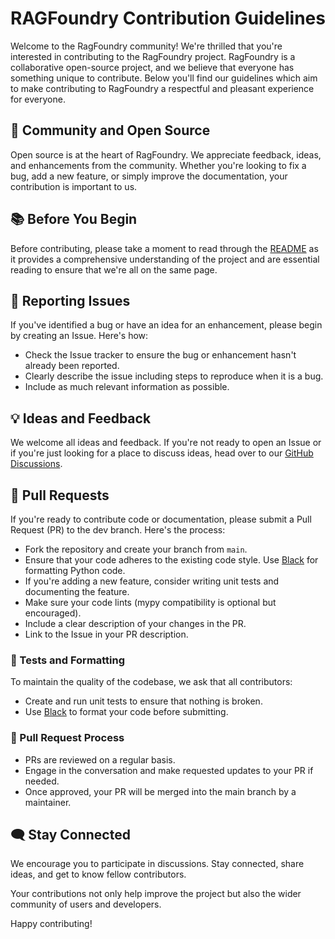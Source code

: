 # RAGFoundry Contribution Guidelines

Welcome to the RagFoundry community! We're thrilled that you're interested in contributing to the RagFoundry project. RagFoundry is a collaborative open-source project, and we believe that everyone has something unique to contribute. Below you'll find our guidelines which aim to make contributing to RagFoundry a respectful and pleasant experience for everyone.

## 🌟 Community and Open Source

Open source is at the heart of RagFoundry. We appreciate feedback, ideas, and enhancements from the community. Whether you're looking to fix a bug, add a new feature, or simply improve the documentation, your contribution is important to us.

## 📚 Before You Begin

Before contributing, please take a moment to read through the [README](./README.md) as it provides a comprehensive understanding of the project and are essential reading to ensure that we're all on the same page.

## 🐛 Reporting Issues

If you've identified a bug or have an idea for an enhancement, please begin by creating an Issue. Here's how:

-   Check the Issue tracker to ensure the bug or enhancement hasn't already been reported.
-   Clearly describe the issue including steps to reproduce when it is a bug.
-   Include as much relevant information as possible.

## 💡 Ideas and Feedback

We welcome all ideas and feedback. If you're not ready to open an Issue or if you're just looking for a place to discuss ideas, head over to our [GitHub Discussions](https://github.com/truefoundry/docs-qa-playground/discussions).

## 📝 Pull Requests

If you're ready to contribute code or documentation, please submit a Pull Request (PR) to the dev branch. Here's the process:

-   Fork the repository and create your branch from `main`.
-   Ensure that your code adheres to the existing code style. Use [Black](https://github.com/psf/black) for formatting Python code.
-   If you're adding a new feature, consider writing unit tests and documenting the feature.
-   Make sure your code lints (mypy compatibility is optional but encouraged).
-   Include a clear description of your changes in the PR.
-   Link to the Issue in your PR description.

### 🧪 Tests and Formatting

To maintain the quality of the codebase, we ask that all contributors:

-   Create and run unit tests to ensure that nothing is broken.
-   Use [Black](https://github.com/psf/black) to format your code before submitting.

### 🔄 Pull Request Process

-   PRs are reviewed on a regular basis.
-   Engage in the conversation and make requested updates to your PR if needed.
-   Once approved, your PR will be merged into the main branch by a maintainer.

## 🗨️ Stay Connected

We encourage you to participate in discussions. Stay connected, share ideas, and get to know fellow contributors.

Your contributions not only help improve the project but also the wider community of users and developers.

Happy contributing!
